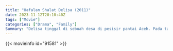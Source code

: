 ```yaml
---
title: "Hafalan Shalat Delisa (2011)"
date: 2023-11-12T20:10:40Z
tags: ["Movie"]
categories: ["Drama", "Family"]
Summary: "Delisa tinggal di sebuah desa di pesisir pantai Aceh. Pada tanggal 26 Desember 2004, saat Delisa sedang bersiap mengikuti tes amalan sholat, tiba-tiba gempa bumi dan tsunami melanda desa mereka dan beberapa wilayah lain di Aceh dan Asia Tenggara."
---
```


<mux-player stream-type="on-demand"
src="https://kp3d-my.sharepoint.com/personal/ryoo_kp3d_onmicrosoft_com/_layouts/15/download.aspx?share=Ea2EsxWHXi9CuSsQYivPy9gBkqPUeLJwywbwf4oCr-kVqg" prefer-playback="mse" controls>

</mux-player>


{{< movieinfo id="91581" >}}

<script src="https://cdn.jsdelivr.net/npm/@mux/mux-player"></script>

 <script type="application/ld+json ">
{
"@context": "https://schema.org/",
"@type": "VideoObject",
"name": "Hafalan Shalat Delisa (2011)",
"contentUrl": "https://stream.mux.com/2D6oVLySIW8WOBYkQICp5wZ4s022xu6k401E4f02Aw01W34.m3u8",
"thumbnailUrl": "https://www.themoviedb.org/t/p/original/76ltoEkrXnNitVPgyk8uA2yVXsv.jpg?width=314&fit_mode=preserve&time=25",
"uploadDate": "2023-11-12T20:10:40Z",
}

</script>